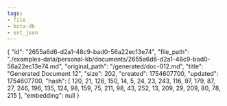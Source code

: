 ```yaml
---
tags:
- file
- kota-db
- ext_json
---
```

{
  "id": "2655a6d6-d2a1-48c9-bad0-56a22ec13e74",
  "file_path": "./examples-data/personal-kb/documents/2655a6d6-d2a1-48c9-bad0-56a22ec13e74.md",
  "original_path": "/generated/doc-012.md",
  "title": "Generated Document 12",
  "size": 202,
  "created": 1754607700,
  "updated": 1754607700,
  "hash": [
    120,
    21,
    126,
    150,
    14,
    5,
    24,
    23,
    243,
    116,
    97,
    179,
    87,
    27,
    246,
    196,
    135,
    124,
    98,
    159,
    75,
    211,
    98,
    43,
    252,
    13,
    209,
    29,
    209,
    80,
    78,
    215
  ],
  "embedding": null
}